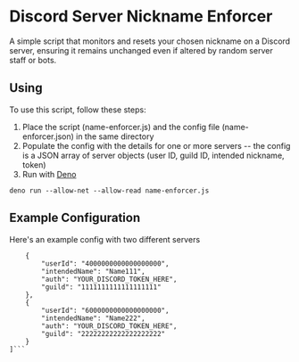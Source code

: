 # Discord Server Nickname Enforcer

 A simple script that monitors and resets your chosen nickname on a Discord server, ensuring it remains unchanged even if altered by random server staff or bots.

## Using

To use this script, follow these steps:

1. Place the script (name-enforcer.js) and the config file (name-enforcer.json) in the same directory
2. Populate the config with the details for one or more servers -- the config is a JSON array of server objects (user ID, guild ID, intended nickname, token)
3. Run with [Deno](https://deno.land)

```deno run --allow-net --allow-read name-enforcer.js```

## Example Configuration

Here's an example config with two different servers

```[
    {
        "userId": "4000000000000000000",
        "intendedName": "Name111",
        "auth": "YOUR_DISCORD_TOKEN_HERE",
        "guild": "1111111111111111111"
    },
    {
        "userId": "6000000000000000000",
        "intendedName": "Name222",
        "auth": "YOUR_DISCORD_TOKEN_HERE",
        "guild": "22222222222222222222"
    }
]```
